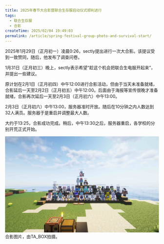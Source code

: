 ```yaml
---
title: 2025年春节大合影暨联合生存服启动仪式顺利进行
tags:
  - 联合生存服
  - 合影
createTime: 2025/02/04 19:49:03
permalink: /article/spring-festival-group-photo-and-survival-start/
---
```

2025年1月29日（正月初一）凌晨0:26，sectly提出进行一次大合影。该提议受到一致赞同，随后，他发布了调查问卷。

1月31日（正月初三）晚上，sectly表示希望“趁这个机会把联合生电服开起来”，并提出一些建议。

原计划在2月1日（正月初四）中午12:00进行合影活动，但由于当天未准备就绪，合影延后一天至2月2日（正月初五）中午12:00。后面由于海报等宣传很晚才准备就绪，合影再次延后一天至2月3日（正月初六）中午13:00。

2月3日（正月初六）中午13:00，服务器准时开放。随后在10分钟之内人数达到32人满员。服务器于是重启并调整最大人数。

大约于13:25，合影成功完成。稍后，中午13:30之后，服务器重启，各学校的分别开荒正式开始。

![2025-02-03-spring-festival.jpg](../.vuepress/public/2025-02-03-spring-festival.jpg)
合影图片，由TA_BOX拍摄。